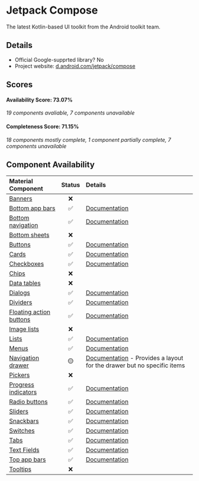 # Jetpack Compose
The latest Kotlin-based UI toolkit from the Android toolkit team.

## Details

- Official Google-supprted library? No
- Project website: [d.android.com/jetpack/compose](https://developer.android.com/jetpack/compose)

## Scores
#### Availability Score: 73.07%

_19 components avaliable, 7 components unavailable_

#### Completeness Score: 71.15%

_18 components mostly complete, 1 component partially complete, 7 components unavailable_

## Component Availability

| Material Component | Status | Details |
| :---               | :---:  |:--      |
|[Banners](https://material.io/components/banners)|❌|
|[Bottom app bars](https://material.io/components/app-bars-bottom)|✅| [Documentation](https://developer.android.com/reference/kotlin/androidx/compose/material/package-summary#bottomappbar)|
|[Bottom navigation](https://material.io/components/bottom-navigation)|✅| [Documentation](https://developer.android.com/reference/kotlin/androidx/compose/material/package-summary#bottomnavigation)|
|[Bottom sheets](https://material.io/components/sheets-bottom)|❌|
|[Buttons](https://material.io/components/buttons)|✅| [Documentation](https://developer.android.com/reference/kotlin/androidx/compose/material/package-summary#button)|
|[Cards](https://material.io/components/cards)|✅| [Documentation](https://developer.android.com/reference/kotlin/androidx/compose/material/package-summary#card)|
|[Checkboxes](https://material.io/components/selection-controls#checkboxes)|✅| [Documentation](https://developer.android.com/reference/kotlin/androidx/compose/material/package-summary#checkbox)|
|[Chips](https://material.io/components/chips)|❌|
|[Data tables](https://material.io/components/data-tables)|❌|
|[Dialogs](https://material.io/components/dialogs)|✅| [Documentation](https://developer.android.com/reference/kotlin/androidx/compose/material/package-summary#alertdialog)|
|[Dividers](https://material.io/components/dividers)|✅| [Documentation](https://developer.android.com/reference/kotlin/androidx/compose/material/package-summary#divider)|
|[Floating action buttons](https://material.io/components/buttons-floating-action-button)|✅| [Documentation](https://developer.android.com/reference/kotlin/androidx/compose/material/package-summary#floatingactionbutton)|
|[Image lists](https://material.io/components/image-lists)|❌|
|[Lists](https://material.io/components/lists)|✅| [Documentation](https://developer.android.com/reference/kotlin/androidx/compose/material/package-summary#listitem)|
|[Menus](https://material.io/components/menus)|✅| [Documentation](https://developer.android.com/reference/kotlin/androidx/compose/material/package-summary#dropdownmenu)|
|[Navigation drawer](https://material.io/components/navigation-drawer)|🟡| [Documentation](https://developer.android.com/reference/kotlin/androidx/compose/material/package-summary#modaldrawerlayout) - Provides a layout for the drawer but no specific items|
|[Pickers](https://material.io/components/pickers)|❌|
|[Progress indicators](https://material.io/components/progress-indicators)|✅| [Documentation](https://developer.android.com/reference/kotlin/androidx/compose/material/package-summary#circularprogressindicator)|
|[Radio buttons](https://material.io/components/selection-controls#radio-buttons)|✅| [Documentation](https://developer.android.com/reference/kotlin/androidx/compose/material/package-summary#radiobutton)|
|[Sliders](https://material.io/components/sliders)|✅| [Documentation](https://developer.android.com/reference/kotlin/androidx/compose/material/package-summary#slider)|
|[Snackbars](https://material.io/components/snackbars)|✅| [Documentation](https://developer.android.com/reference/kotlin/androidx/compose/material/package-summary#snackbar)|
|[Switches](https://material.io/components/selection-controls#switches)|✅| [Documentation](https://developer.android.com/reference/kotlin/androidx/compose/material/package-summary#switch)|
|[Tabs](https://material.io/components/tabs)|✅| [Documentation](https://developer.android.com/reference/kotlin/androidx/compose/material/package-summary#tab)|
|[Text Fields](https://material.io/components/text-fields)|✅| [Documentation](https://developer.android.com/reference/kotlin/androidx/compose/material/package-summary#textfield)|
|[Top app bars](https://material.io/components/app-bars-top)|✅| [Documentation](https://developer.android.com/reference/kotlin/androidx/compose/material/package-summary#topappbar)|
|[Tooltips](https://material.io/components/tooltips)|❌|
